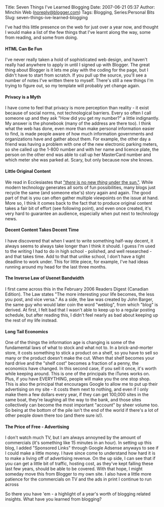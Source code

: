 Title: Seven Things I've Learned Blogging
Date: 2007-06-21 05:37
Author: Minchin Web (noreply@blogger.com)
Tags: Blogging, Series:Personal Bits
Slug: seven-things-ive-learned-blogging

I've had this little presence on the web for just over a year now, and
thought I would make a list of the few things that I've learnt along the
way, some from reading, and some from doing.

#### HTML Can Be Fun

I've never really taken a hold of sophisticated web design, and haven't
really had anywhere to apply in until I signed up with Blogger. The
great thing about Blogger is it lets me play with the coding for the
page, but I didn't have to start from scratch. If you pull up the
source, you'll see a number of notes I've written there to myself.
There's still a new things I'm trying to figure out, so my template will
probably yet change again.

#### Privacy is a Myth

I have come to feel that privacy is more perception than reality - it
exist because of social norms, not technological barriers. Every so
often I call someone up and they ask "How did you get my number?" a
little indignantly. My answer is the phonebook (many of the address are
there too). I think what the web has done, even more than make personal
information easier to find, is made people aware of how much information
governments and organizations have and gather about them. For example,
the other day a friend was having a problem with one of the new
electronic parking meters, so she called up the 1-800 number and with
her name and licence plate, the person on the other end was able to call
up her MasterCard number and which meter she was parked at. Scary, but
only because now she knows.

#### Little Original Content

We read in Ecclesiastes that ["*there* is no new *thing* under the
sun."](http://scriptures.lds.org/en/eccl/1/9#9). While modern technology
generates all sorts of fun possibilities, many blogs just recycle the
same (and someone else's) story again and again. The good part of that
is you can often gather multiple viewpoints on the issue at hand. More
so, I think it comes back to the fact that to produce original content
takes a fair bit of effort (see following point), and even once created,
it's very hard to guarantee an audience, especially when put next to
technology news.

#### Decent Content Takes Decent Time

I have discovered that when I want to write something half-way decent,
it always seems to always take longer than I think it should. I guess
I'm used to the writing I had to do in high school - polished, and well
researched - and that takes time. Add to that that unlike school, I
don't have a tight deadline to work under. This for little piece, for
example, I've had ideas running around my head for the last three
months.

#### The Inverse Law of Usenet Bandwidth

I first came across this in the February 2006 Readers Digest (Canadian
Edition). The Law states "The more interesting your life becomes, the
less you post, and vice versa." As a side, the law was created by John
Barger, the same guy who would later coin the word "weblog", from which
"blog" is derived. At first, I felt bad that I wasn't able to keep up to
a regular posting schedule, but after reading this, I didn't feel nearly
as bad about keeping up the rest of my life instead.

#### Long Tail Economics

One of the things the information age is changing is some of the
fundamental laws of what to stock and what not to. In a brick-and-morter
store, it costs something to stick a product on a shelf, so you have to
sell so many or the product doesn't make the cut. When that shelf
becomes your hard drive and the "shelf cost" becomes a fraction of a
penny, the economics have changed. In this second case, if you sell it
once, it's worth while keeping around. This is one of the principals the
iTunes works on. Plus, if you have EVERYTHING, people will make you the
one stop shop. This is also the principal that encourages Google to
allow me to put up their advertising on my site - it costs them next to
nothing, and even if I only make them a few dollars every year, if they
can get 100,000 sites in the same boat, they're laughing all the way to
the bank, and those sites collectively can become the most important
"account" by sheer volume too. So being at the bottom of the pile isn't
the end of the world if there's a lot of other people down there too
(and there sure is!).

#### The Price of Free - Advertising

I don't watch much TV, but I am always annoyned by the amount of
commercials (it's something like 15 minutes in an hour). In setting up
this blog, I added "Sponsored Links" through Google Adsense anyways to
see if I could make a little money. I have since come to understand how
hard it is to make a living off of advertising revenue. On the up side,
I can see that if you can get a little bit of traffic, hosting cost, as
they've kept falling these last few years, should be able to be covered.
With that hope, I might someday move this from Blogger to my own site. I
also have a little more patience for the commercials on TV and the ads
in print I continue to run across

So there you have 'em - a highlight of a year's worth of blogging
related insights. What have you learned from blogging?

</p>

